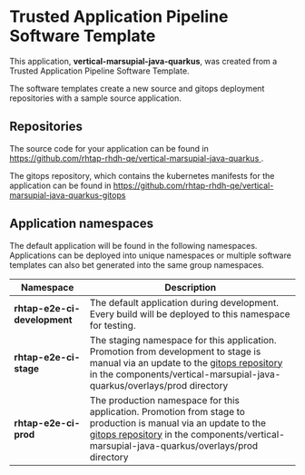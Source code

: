 # Trusted Application Pipeline Software Template

This application, **vertical-marsupial-java-quarkus**, was created from a Trusted Application Pipeline Software Template.

The software templates create a new source and gitops deployment repositories with a sample source application. 

## Repositories

The source code for your application can be found in [https://github.com/rhtap-rhdh-qe/vertical-marsupial-java-quarkus ](https://github.com/rhtap-rhdh-qe/vertical-marsupial-java-quarkus ).
 
The gitops repository, which contains the kubernetes manifests for the application can be found in 
[https://github.com/rhtap-rhdh-qe/vertical-marsupial-java-quarkus-gitops ](https://github.com/rhtap-rhdh-qe/vertical-marsupial-java-quarkus-gitops ) 

## Application namespaces 

The default application will be found in the following namespaces. Applications can be deployed into unique namespaces or multiple software templates can also bet generated into the same group namespaces.  

|  Namespace   |  Description   |  
| -------- | -------- |   
| **rhtap-e2e-ci-development** | The default application during development. Every build will be deployed to this namespace for testing. | 
| **rhtap-e2e-ci-stage** | The staging namespace for this application. Promotion from development to stage is manual via an update to the [gitops repository](https://github.com/rhtap-rhdh-qe/vertical-marsupial-java-quarkus-gitops ) in the components/vertical-marsupial-java-quarkus/overlays/prod directory |  
| **rhtap-e2e-ci-prod** | The production namespace for this application. Promotion from stage to production is manual via an update to the [gitops repository](https://github.com/rhtap-rhdh-qe/vertical-marsupial-java-quarkus-gitops ) in the components/vertical-marsupial-java-quarkus/overlays/prod directory | 